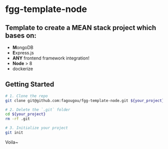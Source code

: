 # fgg-template-node

## Template to create a **MEAN** stack project which bases on:

- **M**ongoDB
- **E**xpress.js
- **ANY** frontend framework integration!
- **Node** > 8
- dockerize

## Getting Started

```bash
# 1. Clone the repo
git clone git@github.com:fagougou/fgg-template-node.git ${your_project}
```

```bash
# 2. Delete the `.git` folder
cd ${your_project}
rm -rf .git
```

```bash
# 3. Initialize your project
git init
```

Voila~
